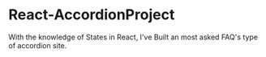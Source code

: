 # React-AccordionProject
With the knowledge of States in React, I've Built an most asked FAQ's type of accordion site.
